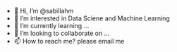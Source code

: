 - 👋 Hi, I’m @sabillahm
- 👀 I’m interested in Data Sciene and Machine Learning
- 🌱 I’m currently learning ...
- 💞️ I’m looking to collaborate on ...
- 📫 How to reach me? please email me

<!---
sabillahm/sabillahm is a ✨ special ✨ repository because its `README.md` (this file) appears on your GitHub profile.
You can click the Preview link to take a look at your changes.
--->
